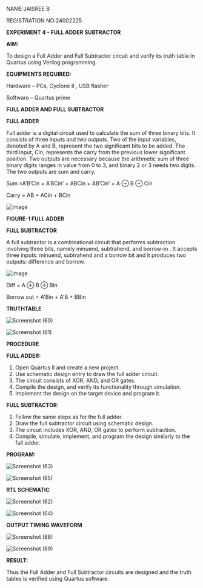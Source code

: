 
 NAME:JAISREE B
 
 REGISTRATION NO:24002225
 
 **EXPERIMENT 4 - FULL ADDER SUBTRACTOR**


**AIM:**

To design a Full Adder and Full Subtractor circuit and verify its truth table in Quartus using Verilog programming.

**EQUIPMENTS REQUIRED:**

Hardware – PCs, Cyclone II , USB flasher

Software – Quartus prime

**FULL ADDER AND FULL SUBTRACTOR**

**FULL ADDER**

Full adder is a digital circuit used to calculate the sum of three binary bits. It consists of three inputs and two outputs. Two of the input variables, denoted by A and B, represent the two significant bits to be added. The third input, Cin, represents the carry from the previous lower significant position. Two outputs are necessary because the arithmetic sum of three binary digits ranges in value from 0 to 3, and binary 2 or 3 needs two digits. The two outputs are sum and carry.

Sum =A’B’Cin + A’BCin’ + ABCin + AB’Cin’ = A ⊕ B ⊕ Cin 

Carry = AB + ACin + BCin

![image](https://github.com/naavaneetha/FULL_ADDER_SUBTRACTOR/assets/154305477/0f30ba51-5ffb-4198-845f-18e054f675e7)

**FIGURE-1 FULL ADDER**

**FULL SUBTRACTOR**

A full subtractor is a combinational circuit that performs subtraction involving three bits, namely minuend, subtrahend, and borrow-in . It accepts three inputs: minuend, subtrahend and a borrow bit and it produces two outputs: difference and borrow.

![image](https://github.com/naavaneetha/FULL_ADDER_SUBTRACTOR/assets/154305477/02b24f51-ab51-4304-9ad6-7b81ffc1ead5)

Diff = A ⊕ B ⊕ Bin 

Borrow out = A'Bin + A'B + BBin

**TRUTHTABLE**

![Screenshot (60)](https://github.com/user-attachments/assets/2ca8c80a-d9df-43cc-8b11-dd3eb94c93fa)

![Screenshot (61)](https://github.com/user-attachments/assets/7889171b-c0da-4abb-92b2-0caef5a9103d)


**PROCEDURE**

**FULL ADDER:**
1. Open Quartus II and create a new project.
2. Use schematic design entry to draw the full adder circuit. 
3. The circuit consists of XOR, AND, and OR gates. 
4. Compile the design, and verify its functionality through simulation. 
5. Implement the design on the target device and program it.

**FULL SUBTRACTOR:** 
1. Follow the same steps as for the full adder. 
2. Draw the full subtractor circuit using schematic design. 
3. The circuit includes XOR, AND, OR gates to perform subtraction. 
4. Compile, simulate, implement, and program the design similarly to the full adder.


**PROGRAM:**

![Screenshot (63)](https://github.com/user-attachments/assets/df6dca31-348c-4d71-980d-9881663aba45)

![Screenshot (65)](https://github.com/user-attachments/assets/c2b95696-4330-4e23-9424-5aa9362bc3db)


**RTL SCHEMATIC**

![Screenshot (62)](https://github.com/user-attachments/assets/c07cf050-2457-4043-b9ed-68124ce4b85d)

![Screenshot (64)](https://github.com/user-attachments/assets/2d283497-ec5e-4ab0-abf6-758b17f310ac)



**OUTPUT TIMING WAVEFORM**

![Screenshot (88)](https://github.com/user-attachments/assets/0d0f3d96-ce3b-4c9b-96dc-64f1a01e9a7b)

![Screenshot (89)](https://github.com/user-attachments/assets/cb7915f8-6701-457c-8346-2df574729775)


**RESULT:**

Thus the Full Adder and Full Subtractor circuits are designed and the truth tables is verified using Quartus software.



